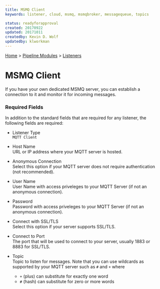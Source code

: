 ```yaml
---
title: MSMQ Client
keywords: listener, cloud, msmq, msmqbroker, messagequeue, topics

status: readyforapproval
created: 20170922
updated: 20171011
createdby: Kevin D. Wolf
updatedby: klworkman
---
```

[Home](../../Index.md) > [Pipeline Modules](../Index.md) > [Listeners](../Listener.md)

# MSMQ Client

If you have your own dedicated MSMQ server, you can establish a connection to it and monitor it for incoming messages.

### Required Fields

In addition to the standard fields that are required for any listener, the following fields are required:

* Listener Type     
`MQTT Client`

* Host Name     
URL or IP address where your MQTT server is hosted.

* Anonymous Connection     
Select this option if your MQTT server does not require authentication (not recommended).

* User Name    
User Name with access priveleges to your MQTT Server (if not an anonymous connection).

* Password    
Password with access priveleges to your MQTT Server (if not an anonymous connection).

* Connect with SSL/TLS     
Select this option if your server supports SSL/TLS.

* Connect to Port    
The port that will be used to connect to your server, usually 1883 or 8883 for SSL/TLS.

* Topic    
Topic to listen for messages.  Note that you can use wildcards as supported by your MQTT server such as `#` and `+` where
  * `+` (plus) can substitute for exactly one word
  * `#` (hash) can substitute for zero or more words

